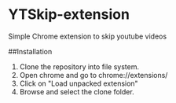 # YTSkip-extension
Simple Chrome extension to skip youtube videos

##Installation

1. Clone the repository into file system.
2. Open chrome and go to chrome://extensions/
3. Click on "Load unpacked extension"
4. Browse and select the clone folder.
